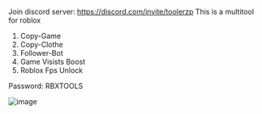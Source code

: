 Join discord server: https://discord.com/invite/toolerzp
This is a multitool for roblox
1) Copy-Game
2) Copy-Clothe
3) Follower-Bot
4) Game Visists Boost
5) Roblox Fps Unlock


Password: RBXTOOLS













![image](https://github.com/user-attachments/assets/1132ff2c-dcd5-4807-9a43-55838296bd67)


